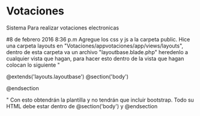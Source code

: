 # Votaciones
Sistema Para realizar votaciones electronicas


#8 de febrero 2016 8:36 p.m
Agregue los css y js a la carpeta public.
Hice una carpeta layouts en "Votaciones/appvotaciones/app/views/layouts", dentro de esta carpeta va un archivo "layoutbase.blade.php" heredenlo a cualquier vista que hagan, para hacer esto dentro de la vista que hagan colocan lo siguiente "

@extends('layouts.layoutbase')
@section('body')

@endsection

"
Con esto obtendrán la plantilla y no tendrán que incluir bootstrap.
Todo su HTML debe estar dentro de @section('body') y @endsection
